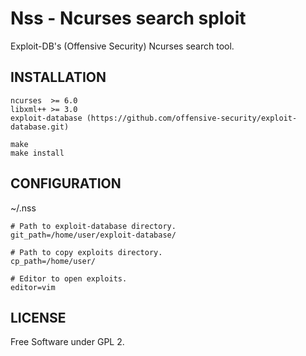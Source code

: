 # Nss - Ncurses search sploit

Exploit-DB's (Offensive Security) Ncurses search tool.

## INSTALLATION

```shell
ncurses  >= 6.0
libxml++ >= 3.0
exploit-database (https://github.com/offensive-security/exploit-database.git)
```
```shell
make
make install
```
## CONFIGURATION

~/.nss

```shell
# Path to exploit-database directory.
git_path=/home/user/exploit-database/

# Path to copy exploits directory.
cp_path=/home/user/

# Editor to open exploits.
editor=vim
```
## LICENSE

Free Software under GPL 2.
